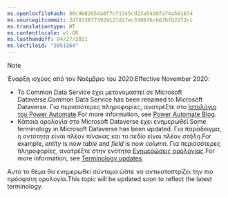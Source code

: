 ```yaml
---
ms.openlocfilehash: 80c9682d54a0f7cf1345cd23a54ddfa74a501674
ms.sourcegitcommit: 3d78338773929121d17ec3386f6cb67bfb2272cc
ms.translationtype: HT
ms.contentlocale: el-GR
ms.lasthandoff: 04/27/2021
ms.locfileid: "5951164"
---
```

> [!NOTE]
> <span data-ttu-id="f8d2e-101">Έναρξη ισχύος από τον Νοέμβριο του 2020:</span><span class="sxs-lookup"><span data-stu-id="f8d2e-101">Effective November 2020:</span></span>
>
> - <span data-ttu-id="f8d2e-102">Το Common Data Service έχει μετονομαστεί σε Microsoft Dataverse.</span><span class="sxs-lookup"><span data-stu-id="f8d2e-102">Common Data Service has been renamed to Microsoft Dataverse.</span></span> <span data-ttu-id="f8d2e-103">Για περισσότερες πληροφορίες, ανατρέξτε στο [Ιστολόγιο του Power Automate](https://aka.ms/PAuAppBlog).</span><span class="sxs-lookup"><span data-stu-id="f8d2e-103">For more information, see [Power Automate Blog](https://aka.ms/PAuAppBlog).</span></span>
> - <span data-ttu-id="f8d2e-104">Κάποια ορολογία στο Microsoft Dataverse έχει ενημερωθεί.</span><span class="sxs-lookup"><span data-stu-id="f8d2e-104">Some terminology in Microsoft Dataverse has been updated.</span></span> <span data-ttu-id="f8d2e-105">Για παράδειγμα, η *οντότητα* είναι πλέον *πίνακας* και το *πεδίο* είναι πλέον *στήλη*.</span><span class="sxs-lookup"><span data-stu-id="f8d2e-105">For example, *entity* is now *table* and *field* is now *column*.</span></span> <span data-ttu-id="f8d2e-106">Για περισσότερες πληροφορίες, ανατρέξτε στην ενότητα [Ενημερώσεις ορολογίας](/powerapps/maker/data-platform/data-platform-intro).</span><span class="sxs-lookup"><span data-stu-id="f8d2e-106">For more information, see [Terminology updates](/powerapps/maker/data-platform/data-platform-intro).</span></span>
>
> <span data-ttu-id="f8d2e-107">Αυτό το θέμα θα ενημερωθεί σύντομα ώστε να αντικατοπτρίζει την πιο πρόσφατη ορολογία.</span><span class="sxs-lookup"><span data-stu-id="f8d2e-107">This topic will be updated soon to reflect the latest terminology.</span></span>